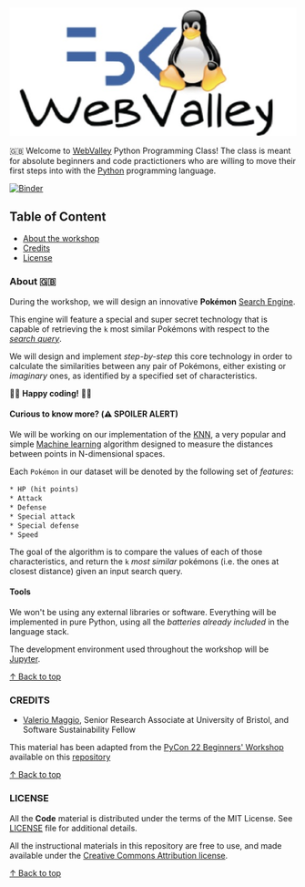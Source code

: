 ![WebValley Logo](./wv_logo.jpg)

🇬🇧 Welcome to [WebValley](https://webvalley.fbk.eu) Python Programming Class! The class is meant for absolute beginners and code practictioners who are willing to move their first steps into with the [Python](https://python.org) programming language.

[![Binder](https://mybinder.org/badge_logo.svg)](https://mybinder.org/v2/gh/webValley2022/python-programming/HEAD)

## Table of Content

- [About the workshop](#descr-eng)
- [Credits](#credits)
- [License](#license)

### <a name="descr-eng">About 🇬🇧</a>

During the workshop, we will design an innovative **Pokémon** [Search Engine](https://en.wikipedia.org/wiki/Search_engine).

This engine will feature a special and super secret technology that is capable of retrieving the `k` most similar Pokémons with respect to the [_search query_](https://en.wikipedia.org/wiki/Information_retrieval).

We will design and implement _step-by-step_ this core technology in order to calculate the similarities between any pair of Pokémons, either existing or _imaginary_ ones, as identified by a specified set of characteristics.

🧑‍💻 **Happy coding!** 👩‍💻

#### Curious to know more? (⚠️ SPOILER ALERT)

We will be working on our implementation of the [KNN](https://en.wikipedia.org/wiki/K-nearest_neighbors), a very popular and simple [Machine learning](https://en.wikipedia.org/wiki/Machine_learning) algorithm designed to measure the distances between points in N-dimensional spaces.

Each `Pokémon` in our dataset will be denoted by the following set of _features_:

```
* HP (hit points)
* Attack
* Defense
* Special attack
* Special defense
* Speed
```

The goal of the algorithm is to compare the values of each of those characteristics, and return the `k` _most similar_ pokémons (i.e. the ones at closest distance) given
an input search query.

#### Tools

We won't be using any external libraries or software. Everything will be implemented in pure Python, using all the _batteries already included_ in the language stack.

The development environment used throughout the workshop will be [Jupyter](https://jupyter.org).

[↑ Back to top](#table-of-content)

### CREDITS

- [Valerio Maggio](https://github.com/leriomaggio), Senior Research Associate at University of Bristol, and Software Sustainability Fellow

This material has been adapted from the [PyCon 22 Beginners' Workshop](https://pycon.it/en/beginners-day) available on this [repository](http://github.com/pythonitalia/pycon-beginners-day)

[↑ Back to top](#table-of-content)

### LICENSE

All the **Code** material is distributed under the terms of the MIT License. See [LICENSE](./LICENSE) file for additional details.

All the instructional materials in this repository are free to use, and made available under the [Creative Commons Attribution
license](https://creativecommons.org/licenses/by/4.0/).

[↑ Back to top](#table-of-content)
